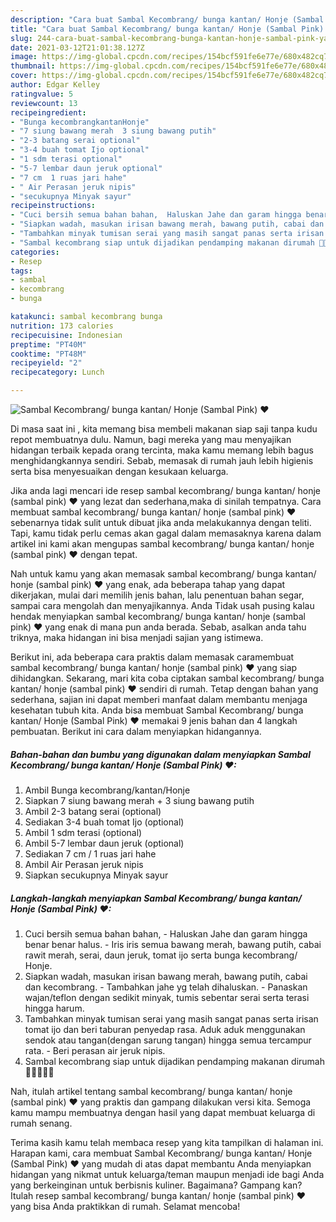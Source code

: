 ```yaml
---
description: "Cara buat Sambal Kecombrang/ bunga kantan/ Honje (Sambal Pink) ❤ yang nikmat Untuk Jualan"
title: "Cara buat Sambal Kecombrang/ bunga kantan/ Honje (Sambal Pink) ❤ yang nikmat Untuk Jualan"
slug: 244-cara-buat-sambal-kecombrang-bunga-kantan-honje-sambal-pink-yang-nikmat-untuk-jualan
date: 2021-03-12T21:01:38.127Z
image: https://img-global.cpcdn.com/recipes/154bcf591fe6e77e/680x482cq70/sambal-kecombrang-bunga-kantan-honje-sambal-pink-❤-foto-resep-utama.jpg
thumbnail: https://img-global.cpcdn.com/recipes/154bcf591fe6e77e/680x482cq70/sambal-kecombrang-bunga-kantan-honje-sambal-pink-❤-foto-resep-utama.jpg
cover: https://img-global.cpcdn.com/recipes/154bcf591fe6e77e/680x482cq70/sambal-kecombrang-bunga-kantan-honje-sambal-pink-❤-foto-resep-utama.jpg
author: Edgar Kelley
ratingvalue: 5
reviewcount: 13
recipeingredient:
- "Bunga kecombrangkantanHonje"
- "7 siung bawang merah  3 siung bawang putih"
- "2-3 batang serai optional"
- "3-4 buah tomat Ijo optional"
- "1 sdm terasi optional"
- "5-7 lembar daun jeruk optional"
- "7 cm  1 ruas jari hahe"
- " Air Perasan jeruk nipis"
- "secukupnya Minyak sayur"
recipeinstructions:
- "Cuci bersih semua bahan bahan,  Haluskan Jahe dan garam hingga benar benar halus.  Iris iris semua bawang merah, bawang putih, cabai rawit merah, serai, daun jeruk, tomat ijo serta bunga kecombrang/ Honje."
- "Siapkan wadah, masukan irisan bawang merah, bawang putih, cabai dan kecombrang. Tambahkan jahe yg telah dihaluskan.  Panaskan wajan/teflon dengan sedikit minyak, tumis sebentar serai serta terasi hingga harum."
- "Tambahkan minyak tumisan serai yang masih sangat panas serta irisan tomat ijo dan beri taburan penyedap rasa. Aduk aduk menggunakan sendok atau tangan(dengan sarung tangan) hingga semua tercampur rata.  Beri perasan air jeruk nipis."
- "Sambal kecombrang siap untuk dijadikan pendamping makanan dirumah 👌🏻👩🏻‍🍳"
categories:
- Resep
tags:
- sambal
- kecombrang
- bunga

katakunci: sambal kecombrang bunga 
nutrition: 173 calories
recipecuisine: Indonesian
preptime: "PT40M"
cooktime: "PT48M"
recipeyield: "2"
recipecategory: Lunch

---
```



![Sambal Kecombrang/ bunga kantan/ Honje (Sambal Pink) ❤](https://img-global.cpcdn.com/recipes/154bcf591fe6e77e/680x482cq70/sambal-kecombrang-bunga-kantan-honje-sambal-pink-❤-foto-resep-utama.jpg)

Di masa  saat ini , kita memang bisa membeli makanan siap saji tanpa kudu repot membuatnya dulu. Namun, bagi mereka yang mau menyajikan hidangan terbaik kepada orang tercinta, maka kamu memang lebih bagus menghidangkannya sendiri. Sebab, memasak di rumah jauh lebih higienis serta bisa menyesuaikan dengan kesukaan keluarga.

Jika anda lagi mencari ide resep sambal kecombrang/ bunga kantan/ honje (sambal pink) ❤ yang lezat dan sederhana,maka di sinilah tempatnya. Cara membuat sambal kecombrang/ bunga kantan/ honje (sambal pink) ❤  sebenarnya tidak sulit untuk dibuat jika anda melakukannya dengan teliti. Tapi, kamu tidak perlu cemas akan gagal dalam memasaknya 
karena dalam artikel ini kami akan mengupas sambal kecombrang/ bunga kantan/ honje (sambal pink) ❤ dengan tepat.  



Nah untuk kamu yang akan memasak sambal kecombrang/ bunga kantan/ honje (sambal pink) ❤ yang enak, ada beberapa tahap yang dapat dikerjakan, mulai dari memilih jenis bahan, lalu penentuan bahan segar, sampai cara mengolah dan menyajikannya. Anda Tidak usah pusing kalau hendak menyiapkan sambal kecombrang/ bunga kantan/ honje (sambal pink) ❤ yang enak di mana pun anda berada. Sebab, asalkan anda  tahu triknya, maka hidangan ini bisa menjadi sajian yang istimewa.

Berikut ini, ada beberapa cara praktis  dalam memasak caramembuat sambal kecombrang/ bunga kantan/ honje (sambal pink) ❤ yang siap dihidangkan. Sekarang, mari kita coba ciptakan sambal kecombrang/ bunga kantan/ honje (sambal pink) ❤ sendiri di rumah. Tetap dengan bahan yang sederhana, sajian ini dapat memberi manfaat dalam membantu menjaga kesehatan tubuh kita. Anda bisa membuat Sambal Kecombrang/ bunga kantan/ Honje (Sambal Pink) ❤ memakai 9 jenis bahan dan 4 langkah pembuatan. Berikut ini cara dalam menyiapkan hidangannya.

<!--inarticleads1-->

##### Bahan-bahan dan bumbu yang digunakan dalam menyiapkan Sambal Kecombrang/ bunga kantan/ Honje (Sambal Pink) ❤:

1. Ambil Bunga kecombrang/kantan/Honje
1. Siapkan 7 siung bawang merah + 3 siung bawang putih
1. Ambil 2-3 batang serai (optional)
1. Sediakan 3-4 buah tomat Ijo (optional)
1. Ambil 1 sdm terasi (optional)
1. Ambil 5-7 lembar daun jeruk (optional)
1. Sediakan 7 cm / 1 ruas jari hahe
1. Ambil  Air Perasan jeruk nipis
1. Siapkan secukupnya Minyak sayur




<!--inarticleads2-->

##### Langkah-langkah menyiapkan Sambal Kecombrang/ bunga kantan/ Honje (Sambal Pink) ❤:

1. Cuci bersih semua bahan bahan,  - Haluskan Jahe dan garam hingga benar benar halus.  - Iris iris semua bawang merah, bawang putih, cabai rawit merah, serai, daun jeruk, tomat ijo serta bunga kecombrang/ Honje.
1. Siapkan wadah, masukan irisan bawang merah, bawang putih, cabai dan kecombrang. - Tambahkan jahe yg telah dihaluskan.  - Panaskan wajan/teflon dengan sedikit minyak, tumis sebentar serai serta terasi hingga harum.
1. Tambahkan minyak tumisan serai yang masih sangat panas serta irisan tomat ijo dan beri taburan penyedap rasa. Aduk aduk menggunakan sendok atau tangan(dengan sarung tangan) hingga semua tercampur rata.  - Beri perasan air jeruk nipis.
1. Sambal kecombrang siap untuk dijadikan pendamping makanan dirumah 👌🏻👩🏻‍🍳




Nah, itulah artikel tentang  sambal kecombrang/ bunga kantan/ honje (sambal pink) ❤  yang praktis dan gampang dilakukan versi kita. Semoga kamu mampu membuatnya dengan hasil yang dapat membuat keluarga di rumah senang. 

Terima kasih kamu telah membaca resep yang kita tampilkan di halaman ini. Harapan kami, cara membuat  Sambal Kecombrang/ bunga kantan/ Honje (Sambal Pink) ❤ yang mudah di atas dapat membantu Anda menyiapkan hidangan yang nikmat untuk keluarga/teman maupun menjadi ide bagi Anda yang berkeinginan untuk berbisnis kuliner. Bagaimana? Gampang kan? Itulah resep sambal kecombrang/ bunga kantan/ honje (sambal pink) ❤ yang bisa Anda praktikkan di rumah. Selamat mencoba!

